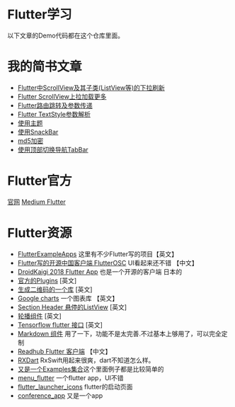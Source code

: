 # Flutter学习
以下文章的Demo代码都在这个仓库里面。

# 我的简书文章
* [Flutter中ScrollView及其子类(ListView等)的下拉刷新](https://www.jianshu.com/p/46bb225c2875)
* [Flutter ScrollView上拉加载更多](https://www.jianshu.com/p/f68df93c4411)
* [Flutter路由跳转及参数传递](https://www.jianshu.com/p/866619e22941)
* [Flutter TextStyle参数解析](https://www.jianshu.com/p/0c3e4d9ccc92)
* [使用主题](https://www.jianshu.com/p/7c1754e9e2ff)
* [使用SnackBar](https://www.jianshu.com/p/fbc8236fc8db)
* [md5加密](https://www.jianshu.com/p/de01102e526f)
* [使用顶部切换导航TabBar](https://www.jianshu.com/p/fbd1d0e22f9c)

# Flutter官方
[官网](http://flutter.io/)
[Medium Flutter](https://medium.com/flutter-io)

# Flutter资源
* [FlutterExampleApps](https://github.com/iampawan/FlutterExampleApps) 这里有不少Flutter写的项目【英文】
* [Flutter写的开源中国客户端 FlutterOSC](https://github.com/yubo725/FlutterOSC) UI看起来还不错 【中文】
* [DroidKaigi 2018 Flutter App](https://github.com/konifar/droidkaigi2018-flutter) 也是一个开源的客户端 日本的
* [官方的Plugins](https://github.com/flutter/plugins) [英文]
* [生成二维码的一个库](https://github.com/lukef/qr.flutter) [英文]
* [Google charts](https://github.com/google/charts) 一个图表库 【英文】
* [Section Header 悬停的ListView](https://github.com/itsJoKr/sticky_header_list) [英文]
* [轮播组件](https://github.com/gbrvalerio/carousel) [英文]
* [Tensorflow flutter 接口](https://github.com/kashifmin/flutter_tensorflow_lite) [英文]
* [Markdown 组件](https://github.com/flutter/flutter_markdown) 用了一下，功能不是太完善.不过基本上够用了，可以完全定制
* [Readhub Flutter 客户端](https://github.com/flyou/readhub_flutter) 【中文】
* [RXDart](https://github.com/ReactiveX/rxdart) RxSwift用起来很爽，dart不知道怎么样。
* [又是一个Examples集合](https://github.com/nisrulz/flutter-examples)这个里面例子都是比较简单的
* [menu_flutter](https://github.com/braulio94/menu_flutter) 一个flutter app，UI不错
* [flutter_launcher_icons](https://github.com/franzsilva/flutter_launcher_icons) flutter的启动页面
* [conference_app](https://github.com/dart-lang/conference_app) 又是一个app
